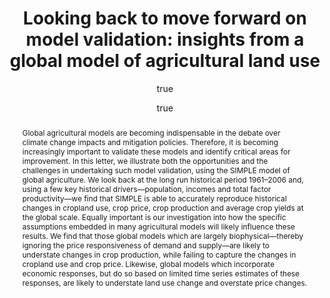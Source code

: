 ---
layout: single-bib-item
hidden: true
dup_sha1: "0fa95753c359603759a4e323e0cca48e8a4b28f9"
attachments:
  -
    mimeType: "application/pdf"
    pub_id: "161fb8f6-2fc4-0215-9eea-ac56111bfc07"
    updated: "1488227184.69"
    source_filename: "[article_pdf].pdf"
    article_pdf: "1"
    created: "1488227184.69"
    filename: "Baldos and Hertel 2013 - Looking back to move forward on model validation - insights from a global model of agricultural land use.pdf"
    hasUpdates: "1"
    subfolders:
      - "All Papers/B"
    filesize: "529939"
    gdrive_needs_sync: "0"
    owner: "42827BEAD59011E587B2D52D02D06A8F"
    pub_trashed: "0"
    _id: "239ff7e1-0588-078b-8bbc-f907e380d873"
    gdrive_id: "0BzNObtVOlCh_RzROUXp6Z0J2T2s"
    md5: "8519d1bae03f249eb64e86fd1491f749"
duplicates:
abstract: "Global agricultural models are becoming indispensable in the debate over climate change impacts and mitigation policies. Therefore, it is becoming increasingly important to validate these models and identify critical areas for improvement. In this letter, we illustrate both the opportunities and the challenges in undertaking such model validation, using the SIMPLE model of global agriculture. We look back at the long run historical period 1961–2006 and, using a few key historical drivers—population, incomes and total factor productivity—we find that SIMPLE is able to accurately reproduce historical changes in cropland use, crop price, crop production and average crop yields at the global scale. Equally important is our investigation into how the specific assumptions embedded in many agricultural models will likely influence these results. We find that those global models which are largely biophysical—thereby ignoring the price responsiveness of demand and supply—are likely to understate changes in crop production, while failing to capture the changes in cropland use and crop price. Likewise, global models which incorporate economic responses, but do so based on limited time series estimates of these responses, are likely to understate land use change and overstate price changes."
labels:
  - "e589e1f3-3708-005f-b5a2-1b034dc7ddc2"
citedByLink: "http://scholar.google.com/scholar?hl=en&lr=&num=30&cites=http://dx.doi.org/10.1088/1748-9326/8/3/034024"
citekey: "Baldos2013-ts"
id_list:
  - "sha1:e6ee186bccf4c859f70c2410b4b968dd1d487ee8"
  - "dup_sha1:0fa95753c359603759a4e323e0cca48e8a4b28f9"
  - "doi:10.1088/1748-9326/8/3/034024"
  - "url:http://dx.doi.org/10.1088/1748-9326/8/3/034024"
  - "url:http://iopscience.iop.org/article/10.1088/1748-9326/8/3/034024/meta"
  - "url:http://iopscience.iop.org/article/10.1088/1748-9326/8/3/034024"
  - "url:http://iopscience.iop.org/article/10.1088/1748-9326/8/3/034024/pdf"
  - "url:http://stacks.iop.org/1748-9326/8/i=3/a=034024?key=crossref.fa0cc1f671f6c93f27f8b9f96cf8db53"
autoCleaned: "1"
owner: "42827BEAD59011E587B2D52D02D06A8F"
autocompleted: "1"
foldersNamed:
imported: "1"
author:
  -
    last: "Baldos"
    level: "3.1"
    formatted: "Baldos UL"
    first: "Uris Lantz C"
    _id: "9e95cedf-8d5e-0ccb-850b-cbb1c1e12a03"
    bak: "Uris Lantz C Baldos"
    initials: "UL"
  -
    last: "Hertel"
    level: "2.1"
    formatted: "Hertel TW"
    first: "Thomas W"
    _id: "ae59d5a2-1659-0f2e-96f3-4f68ef7ab3ba"
    bak: "Thomas W Hertel"
    initials: "TW"
subfolders:
  - "All Papers/B"
issue: "3"
folders:
updated: "1488227204.98"
published_date: "2013"
journal: "Environ. Res. Lett."
labelsNamed:
  - "pches_publications"
journalfull: "Environmental research letters: ERL [Web site]"
volume: "8"
authors: "Baldos, UL and TW Hertel"
doi: "10.1088/1748-9326/8/3/034024"
accessed:
  month: "2"
  day: "27"
  year: "2017"
journal_checked: "1"
pages: "034024"
publisher: "IOP Publishing"
sha1: "e6ee186bccf4c859f70c2410b4b968dd1d487ee8"
language: "en"
created: "1488227177.6"
url:
  - "http://iopscience.iop.org/article/10.1088/1748-9326/8/3/034024/meta"
  - "http://iopscience.iop.org/article/10.1088/1748-9326/8/3/034024"
  - "http://iopscience.iop.org/article/10.1088/1748-9326/8/3/034024/pdf"
  - "http://dx.doi.org/10.1088/1748-9326/8/3/034024"
gs_cluster_id: "17600343918611505353"
issn: "1748-9326"
pubtype: "PP_ARTICLE"
keywords: "  Model Comparisons; Model Diagnostics"
published:
  month: "8"
  day: "29"
  year: "2013"
pdf_restricted: "0"
title: "Looking back to move forward on model validation: insights from a global model of agricultural land use"
crawl_urls:
  - "http://iopscience.iop.org/article/10.1088/1748-9326/8/3/034024/meta"
  - "http://dx.doi.org/10.1088/1748-9326/8/3/034024"
  - "http://stacks.iop.org/1748-9326/8/i=3/a=034024?key=crossref.fa0cc1f671f6c93f27f8b9f96cf8db53"
incomplete: "0"
---